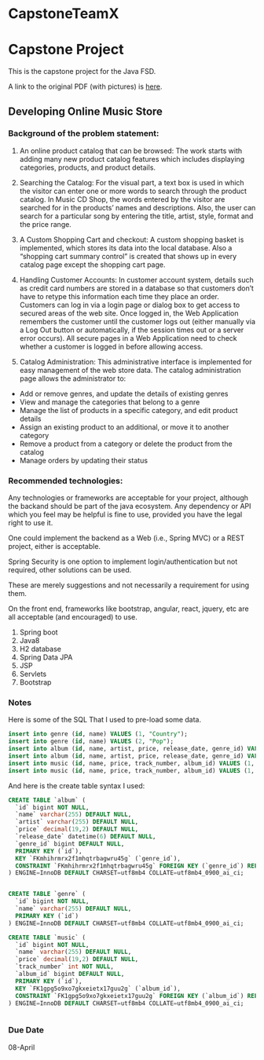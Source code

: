 # CapstoneTeamX

# Capstone Project

This is the capstone project for the Java FSD.

A link to the original PDF (with pictures) is [here](https://github.com/timfox456/java-fsd-phase4/blob/main/capstone/doc/capstone.pdf).

## Developing Online Music Store

### Background of the problem statement:
1. An online product catalog that can be browsed: The work starts with adding many new product catalog features which includes displaying categories, products, and product details.

2. Searching the Catalog: For the visual part, a text box is used in which the visitor can enter one or more words to search through the product catalog. In Music CD Shop, the words entered by the visitor are searched for in the products’ names and descriptions. Also, the user can search for a particular song by entering the title, artist, style, format and the price range.

3. A Custom Shopping Cart and checkout: A custom shopping basket is implemented, which stores its data into the local database. Also a “shopping cart summary control” is created that shows up in every catalog page except the shopping cart page.

4.  Handling Customer Accounts: In customer account system, details such as credit card numbers are stored in a database so that customers don’t have to retype this information each time they place an order. Customers can log in via a login page or dialog box to get access to secured areas of the web site. Once logged in, the Web Application remembers the customer until the customer logs out (either manually via a Log Out button or automatically, if the session times out or a server error occurs). All secure pages in a Web Application need to check whether a customer is logged in before allowing access.

5. Catalog Administration: This administrative interface is implemented for easy management of the web store data. The catalog administration page allows the administrator to:

 * Add or remove genres, and update the details of existing genres
 * View and manage the categories that belong to a genre
 * Manage the list of products in a specific category, and edit product details 
 * Assign an existing product to an additional, or move it to another category 
 * Remove a product from a category or delete the product from the catalog 
 * Manage orders by updating their status

### Recommended technologies:

Any technologies or frameworks are acceptable for your project, although the backand should be part of the java ecosystem.  Any
dependency or API which you feel may be helpful is fine to use, provided you have the legal right to use it.

One could implement the backend as a Web (i.e., Spring MVC) or a REST project, either is acceptable.

Spring Security is one option to implement login/authentication but not required, other solutions can be used.

These are merely suggestions and not necessarily a requirement for using them. 

On the front end, frameworks like bootstrap, angular, react, jquery, etc are all acceptable (and encouraged) to use.

1. Spring boot
2. Java8
3. H2 database
4. Spring Data JPA
5. JSP
6. Servlets
7. Bootstrap 


### Notes

Here is some of the SQL That I used to pre-load some data.

```sql
insert into genre (id, name) VALUES (1, "Country");
insert into genre (id, name) VALUES (2, "Pop");
insert into album (id, name, artist, price, release_date, genre_id) VALUES (1, "Going With My Tractor", "Tim McGraw", 9.99, '2020-01-01', 1);
insert into album (id, name, artist, price, release_date, genre_id) VALUES (2, "Traveler", "Chris Stapleton", 9.99, '2020-01-01', 2);
insert into music (id, name, price, track_number, album_id) VALUES (1, "My Tractor is Awesome", 0.99, 1, 1);
insert into music (id, name, price, track_number, album_id) VALUES (1, "Starting Over", 0.99, 1, 2);
```

And here is the create table syntax I used:

```sql
CREATE TABLE `album` (
  `id` bigint NOT NULL,
  `name` varchar(255) DEFAULT NULL,
  `artist` varchar(255) DEFAULT NULL,
  `price` decimal(19,2) DEFAULT NULL,
  `release_date` datetime(6) DEFAULT NULL,
  `genre_id` bigint DEFAULT NULL,
  PRIMARY KEY (`id`),
  KEY `FKmhihrmrx2f1mhqtrbagwru45g` (`genre_id`),
  CONSTRAINT `FKmhihrmrx2f1mhqtrbagwru45g` FOREIGN KEY (`genre_id`) REFERENCES `genre` (`id`)
) ENGINE=InnoDB DEFAULT CHARSET=utf8mb4 COLLATE=utf8mb4_0900_ai_ci;


CREATE TABLE `genre` (
  `id` bigint NOT NULL,
  `name` varchar(255) DEFAULT NULL,
  PRIMARY KEY (`id`)
) ENGINE=InnoDB DEFAULT CHARSET=utf8mb4 COLLATE=utf8mb4_0900_ai_ci;

CREATE TABLE `music` (
  `id` bigint NOT NULL,
  `name` varchar(255) DEFAULT NULL,
  `price` decimal(19,2) DEFAULT NULL,
  `track_number` int NOT NULL,
  `album_id` bigint DEFAULT NULL,
  PRIMARY KEY (`id`),
  KEY `FK1gpg5o9xo7gkxeietx17guu2g` (`album_id`),
  CONSTRAINT `FK1gpg5o9xo7gkxeietx17guu2g` FOREIGN KEY (`album_id`) REFERENCES `album` (`id`)
) ENGINE=InnoDB DEFAULT CHARSET=utf8mb4 COLLATE=utf8mb4_0900_ai_ci;



```

### Due Date

08-April
